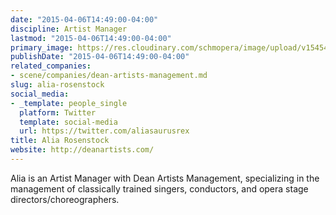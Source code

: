 ```yaml
---
date: "2015-04-06T14:49:00-04:00"
discipline: Artist Manager
lastmod: "2015-04-06T14:49:00-04:00"
primary_image: https://res.cloudinary.com/schmopera/image/upload/v1545409169/media/webhook-uploads/1428345891115/AliaRosenstock.jpg.jpg
publishDate: "2015-04-06T14:49:00-04:00"
related_companies:
- scene/companies/dean-artists-management.md
slug: alia-rosenstock
social_media:
- _template: people_single
  platform: Twitter
  template: social-media
  url: https://twitter.com/aliasaurusrex
title: Alia Rosenstock
website: http://deanartists.com/
---
```


<p>
	Alia is an Artist Manager with Dean Artists Management, specializing in the management of classically trained singers, conductors, and opera stage directors/choreographers.
</p>
